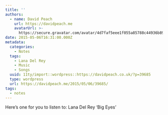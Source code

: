 ```yaml
---
title: ''
authors:
  - name: David Peach
    url: https://davidpeach.me
    avatarUrl: >-
      https://secure.gravatar.com/avatar/4d7faf5eee1f055a85788c44936b8995eaab6dfb004e7854ec747ccb272e91ee?s=96&d=mm&r=g
date: 2015-05-06T16:31:00.000Z
metadata:
  categories:
    - Notes
  tags:
    - Lana Del Rey
    - Music
    - Songs
  uuid: 11ty/import::wordpress::https://davidpeach.co.uk/?p=39685
  type: wordpress
  url: https://davidpeach.me/2015/05/06/39685/
tags:
  - notes
---
```

Here’s one for you to listen to: Lana Del Rey ‘Big Eyes’